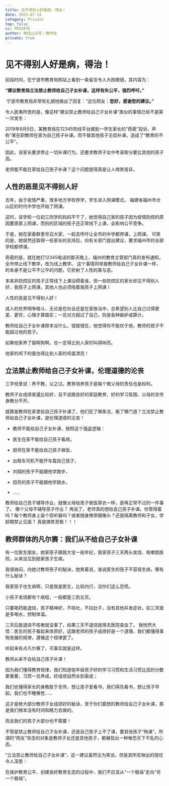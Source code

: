 ```yaml
---
title: 见不得别人好是病，得治！
date: 2023-07-24
category: Private
top: false
cc: PRIVATE
author: 微信公众号：教师会
private: true
---
```


# 见不得别人好是病，得治！

前段时间，在宁波市教育局网站上看到一条留言令人大跌眼镜，其内容为：

**“建议教育局立法禁止教师给自己子女补课，这样有失公平，强烈呼吁。”**

 宁波市教育局非常有礼貌地做出了回复：“这位网友：**您好，感谢您的建议。”**
<!--more-->
令人匪夷所思的是，像这样“建议禁止教师给自己子女补课”类似的事情已经不是第一次发生：

2019年8月9日，某教育局在12345热线平台接到一学生家长的“奇葩”投诉，声称“某在职教师在家为自己孩子补课，而不替其他孩子无偿补课，造成了“教育的不公平”。

因此，该家长要求停止一切补课行为，还要求教师子女中考录取分要比其他的孩子高。

老师能不能在家给自己孩子补课？这个问题提得真是让人啼笑皆非。

## 人性的恶是见不得别人好

去年，由于疫情严重，很多地方学校停学，学生进入网课模式。
福建省福州市仓山区的时代中学也开始了网课。

这时，该学校一位初三同学的妈妈不干了，她觉得自己家的孩子因为疫情防控的原因要居家上网课，而别的区域的孩子还正常线下上课，会影响公平竞争。

于是，她在家委群里号召大家，一起去呼吁让全市的中学都停课，上网课。 可笑的是，她居然还取得一些家长的支持后，向有关部门提出建议，要求福州市的全部学校都停课。

奇葩的是，就在她打12345电话的那天晚上，福州的教育主管部门真的发布通知，全市停止线下教学，改为线上教学。 这个事情同举报教师给自己子女补课一样，的本身不是公平不公平的问题，它折射了人性的善与恶。

本来非防控区的孩子正常线下上课没碍着谁，但一些防控区的家长却见不得别人好，我孩子上网课，其他人也必须陪着我孩子上网课！

人性的恶是见不得别人好！

成人的世界明争暗斗，无论是在社会还是在家族当中，总希望别人比自己过得更差、更穷，心理才算踏实；一旦对方超过了自己，则是各种嫉妒或算计。

教师给自己子女补课原本没什么，错就错在，他觉得你不能优于他，教师的孩子不能超过他的孩子。

如果他家养了猫啊狗啊，也一定得比别人家的叫得响亮。

他家的鸡下的蛋也得比别人家的鸡蛋漂亮！

## 立法禁止教师给自己子女补课，伦理道德的沦丧

三字经里说：养不教，父之过。教育培养孩子是每个做父母的责任也是权利。

教师子女成绩普遍比较好，且不说跟良好的家庭教育、好的学习氛围、父母的言传身教分不开。

就算是教师在家里给自己孩子补课了，他们犯了哪条法，叛了哪门道？立法禁止教师给自己子女补课，是伦理道德的沦丧！
 
* 教师不能给自己子女补课，按照这个强盗逻辑：

 * 医生在家不能给自己孩子看病，
 
 * 厨师在家不能给自己孩子做饭，
 
 * 出租车司机不能开车载自己孩子，
 
 * 刘翔的孩子不能跟他学跑步，
 
 * 田亮的孩子不能跟他学跳水，
 
 * ……

教师给自己孩子辅导作业，就像父母给孩子做饭穿衣一样，是再正常不过的一件事了。
哪个父母不辅导孩子作业？ 再说了，老师真的想给自己孩子补课。你管得着吗？每个教师身上装个窃听器吗？或者随身携带摄像头？还是隔离教师和子女，学龄期禁止见面？
真是搞笑至极！！！

## 教师群体的凡尔赛：我们从不给自己子女补课
有一位医生朋友，她家孩子跟我大宝一般年纪，我家孩子三天两头发烧、咳嗽跑医院，从来没见到她家孩子生病。

我很纳闷，向她讨教带孩子的秘诀，她笑着说，谁说医生的孩子不容易生病，哪有什么秘诀？

我家孩子也生病啊，只是我是医生，比较内行，没你们这么恐慌。

小孩子发烧都有个病程，一般都是三到五天。

只要喝药能退烧，孩子精神好，不呕吐，不拉肚子，没有其他并发症状，前三天就是多喝水，控制体温。

三天后能退烧不咳嗽就没事了，如果三天不退烧就得去医院查血了。 我恍然大悟：医生的孩子看起来体质好，这跟老师的孩子成绩好是一个道理，我们都懂得事物发展的规律，遵循这个规律罢了。

听起来有点凡尔赛了，可事实就是这样。

教师从来不会给自己孩子补课！

因为我们懂得教育规律，我们知道低年级孩子好的学习习惯和生活习惯比高的分数更重要，习惯一旦养成，好成绩自然水到渠成；

我们也懂得家长的身教胜于言传，想让孩子爱看书，我们得先看书，想让孩子早起。我们也不睡懒觉……

这才是绝大部分教师子女成绩好的秘诀，至于你们臆想的教师给自己子女补课，那是我们根本没有时间和精力去做的。

而且我们的孩子大部分也不需要！

不管是禁止教师给自己子女补课，还是自己孩子上不了课，要其他孩子“殉课”，所谓的“网友”攻击的对象是教师子女还是其他孩子，都展现出一种唯恐天下不乱的心态。

“立法禁止教师给自己子女补课”，这一建议虽然沦为笑谈，但是其所反映出的隐忧令人深思：

在维护教育公平、创建良好教育生态的过程中，我们不应该从“一个极端”走向“另一个极端”。
